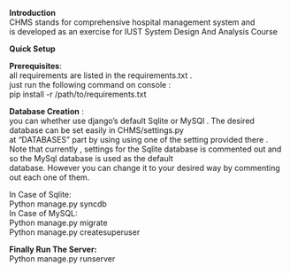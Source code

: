 
<b>Introduction </b> </br>
CHMS stands for comprehensive hospital management system and  </br>
is developed as an exercise for IUST System Design And Analysis Course </br>


<b>Quick Setup </b>

<b>Prerequisites</b>:  
all requirements are listed in the requirements.txt . </br>
just run the following command on console :</br>
        pip install -r /path/to/requirements.txt </br>

<b>Database Creation</b> : </br>
you can whether use django’s default  Sqlite or MySQl . The desired database can be set easily in CHMS/settings.py </br>
at  “DATABASES” part by using using one of the setting provided there . </br>
Note that currently , settings for the Sqlite database is commented out and so the MySql database is used as the default </br> database. However you can change it to your desired way by commenting out each one of them.</br>

In Case of Sqlite: </br>
        Python manage.py syncdb</br>
In Case of MySQL:</br>
        Python manage.py migrate</br>
        Python manage.py createsuperuser</br>

<b>Finally Run The Server:</b></br>
        Python manage.py runserver</br>

